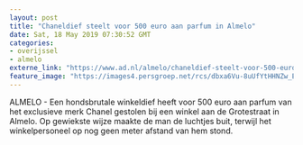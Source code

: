 ```yaml
---
layout: post
title: "Chaneldief steelt voor 500 euro aan parfum in Almelo"
date: Sat, 18 May 2019 07:30:52 GMT
categories: 
- overijssel 
- almelo 
externe_link: "https://www.ad.nl/almelo/chaneldief-steelt-voor-500-euro-aan-parfum-in-almelo~a2dd2ce8/"
feature_image: "https://images4.persgroep.net/rcs/dbxa6Vu-8uUfYtHHNZw_EtJcn_U/diocontent/148627719/_fitwidth/400/?appId=21791a8992982cd8da851550a453bd7f&quality=0.7"
---
```


ALMELO - Een hondsbrutale winkeldief heeft voor 500 euro aan parfum van het exclusieve merk Chanel gestolen bij een winkel aan de Grotestraat in Almelo. Op gewiekste wijze maakte de man de luchtjes buit, terwijl het winkelpersoneel op nog geen meter afstand van hem stond.
